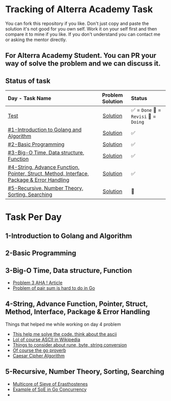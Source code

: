 


# Tracking of Alterra Academy Task

You can fork this repository if you like. Don't just copy and paste the solution it's not good for you own self. Work it on your self first and then compare it to mine if you like. If you don't understand you can contact me or asking the mentor directly. 

## For Alterra Academy Student. You can PR your way of solve the problem and we can discuss it. 

## Status of task

 
| Day - Task Name | Problem Solution | Status |
| :-------- | :-------:| :---------------------------------------------------|
| [Test](##1-introduction-to-golang-and-algorithm)  		| [Solution](www.twitter.com/zeinfahrozi) |  ✅ = `Done` 🔄 = `Revisi` 💬 = `Doing`|
| [#1-Introduction to Golang and Algorithm](#1-introduction-to-golang-and-algorithm)  		| [Solution](www.twitter.com/zeinfahrozi) |  ✅| \
| [#2-Basic Programming](#2-basic-programming)  | [Solution](https://github.com/mozarik/alterra-academy-task/tree/main/day02) |  ✅|\
| [#3-Big-O Time, Data structure, Function](#3-big-o-time-data-structure-function)  | [Solution](https://github.com/mozarik/alterra-academy-task/tree/main/day03) |  ✅|\
| [#4-String, Advance Function, Pointer, Struct, Method, Interface, Package & Error Handling](#4-string-advance-function-pointer-struct-method-interface-package--error-handling)  | [Solution](https://github.com/mozarik/alterra-academy-task/tree/main/day04) |  ✅|\
| [#5-Recursive, Number Theory, Sorting, Searching](#5-recursive-number-theory-sorting-searching)  | [Solution](https://github.com/mozarik/alterra-academy-task/tree/main/day05) |  💬|

  


# Task Per Day

## 1-Introduction to Golang and Algorithm

## 2-Basic Programming

## 3-Big-O Time, Data structure, Function

- [Problem 3 AHA ! Article](https://www.programminglogic.com/fast-exponentiation-algorithms/)
- [Problem of pair sum is hard to do in Go](https://www.techiedelight.com/find-pair-with-given-sum-array/)

## 4-String, Advance Function, Pointer, Struct, Method, Interface, Package & Error Handling
Things that helped me while working on day 4 problem
- [This help me solve the code. think about the ascii](https://www.asciitable.xyz/golang-program-convert-string-character-to-ascii-code/)
- [Lol of course ASCII in Wikipedia](https://en.wikipedia.org/wiki/ASCII)
- [Things to consider about rune, byte, string conversion](https://go.dev/blog/strings)
- [Of course the go proverb](https://go-proverbs.github.io/)
- [Caesar Cipher Algorithm](https://www.geeksforgeeks.org/caesar-cipher-in-cryptography/)

## 5-Recursive, Number Theory, Sorting, Searching

- [Multicore of Sieve of Erasthostenes](https://create.stephan-brumme.com/eratosthenes/)
- [Example of SoE in Go Concurrency ](https://play.golang.org/p/9U22NfrXeq)
- 
<!--stackedit_data:
eyJoaXN0b3J5IjpbMTY0Mzg2MzM4NywtMzAxODM0MTA3LDE3Mz
Q1MzM0OSw5Nzk3MDM1NzQsNTY2OTYyNTIzLDE2NDMwNTk5Njgs
MTgxNDAzMjIzOCwxODU1MTg1MjgyLDYxNTQ2ODg3NiwtMTY3OT
Y3OTI4MV19
-->